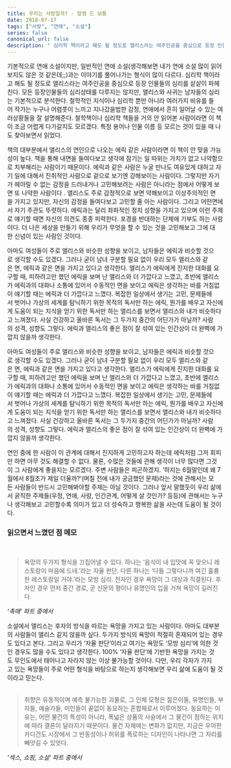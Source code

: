 ```yaml
---
title: 우리는 사랑일까? - 알랭 드 보통
date: 2018-07-17
tags: ["사랑", "연애", "소설"]
series: false
canonical_url: false
description: " 심리학 책이라고 해도 될 정도로 앨리스라는 여주인공을 중심으로 등장 인물들의 심리를 샅샅이 파헤친다. 모든 등장인물들의 심리상태를 다루지는 않지만, 앨리스와 사귀는 남자들의 심리는 기본적으로 분석한다. 철학적인 지식이나 심리학 뿐만 아니라 여러가지 비유를 들어 작가는 누구나 어렴풋이 느끼고 지나갔을법한 감정, 연애에서 흔히 일어날 수 있는 여러상황들을..."
---
```


기본적으로 연애 소설이지만, 일반적인 연애 소설(생각해보면 내가 연애 소설 많이 읽어보지도 않은 것 같은데;;)과는 이야기를 풀어나가는 형식이 많이 다르다. 심리학 책이라고 해도 될 정도로 앨리스라는 여주인공을 중심으로 등장 인물들의 심리를 샅샅이 파헤친다. 모든 등장인물들의 심리상태를 다루지는 않지만, 앨리스와 사귀는 남자들의 심리는 기본적으로 분석한다. 철학적인 지식이나 심리학 뿐만 아니라 여러가지 비유를 들어 작가는 누구나 어렴풋이 느끼고 지나갔을법한 감정, 연애에서 흔히 일어날 수 있는 여러상황들을 잘 설명해준다. 철학책이나 심리학 책들을 거의 안 읽어본 사람이라면 이 책이 조금 어렵게 다가갈지도 모르겠다. 특정 용어나 인물 이름 등 모르는 것이 있을 때 나도 찾아보면서 읽었다.

책의 대부분에서 앨리스의 연인으로 나오는 에릭 같은 사람이라면 이 책이 안 맞을 가능성이 높다. 책을 통해 내면을 들여다보고 생각에 잠기는 일 따위는 가치가 없고 나약함으로 치부해리는 사람이기 때문이다. 에릭과 같은 사람은 누굴 만나도 여유있게 대하고 자기 일에 대해서 진취적인 사람으로 겉으로 보기엔 강해보이는 사람이다. 그렇지만 자기가 헤아릴 수 없는 감정을 드러내거나 고민해보려는 사람은 아니라는 점에서 어떻게 보면 또 나약한 사람이다 . 앨리스도 주로 감정적으로 보면 약해보이고 이상주의적인 면을 가지고 있지만, 자신의 감정을 들여다보고 고민할 줄 아는 사람이다. 그리고 어떤면에서 자기 주관도 뚜렷하다. 에릭과는 달리 좌파적인 정치 성향을 가지고 있으며 이런 주제로 얘기할 때면 자신의 의견도 종종 피력한다. 포경을 반대하는 단체에 기부도 하는 사람이다. 더 나은 세상을 만들기 위해 우리가 무엇을 할 수 있는 것을 고민해보고 그에 대한 신념이 있는 사람인 것이다.

아마도 여성들이 주로 앨리스와 비슷한 성향을 보이고, 남자들은 에릭과 비슷할 것으로 생각할 수도 있겠다. 그러나 굳이 남녀 구분할 필요 없이 우리 모두 앨리스와 같은 면, 에릭과 같은 면을 가지고 있다고 생각한다. 앨리스가 에릭에게 진지한 대화를 요구할 때, 피하려고만 했던 에릭을 보며 난 앨리스와 더 가깝다고 느꼈고, 초반에 앨리스가 에릭과의 대화나 소통에 있어서 수동적인 면을 보이고 에릭은 생각하는 바를 거침없이 얘기할 때는 에릭과 더 가깝다고 느꼈다. 복잡한 일상에서 생기는 고민, 문제들에서 벗어나 가상의 세계를 탐닉하기 위한 목적의 독서만 하는 에릭, 뭔가를 배우고 자신에게 도움이 되는 지식을 얻기 위한 독서만 하는 앨리스를 보면서 앨리스와 내가 비슷하다고 느껴졌다. 사실 건강하고 올바른 독서는 그 두가지 중간의 어딘가가 아닐까? 사람의 성격, 성향도 그렇다. 에릭과 앨리스의 좋은 점이 잘 섞여 있는 인간상이 더 완벽에 가깝지 않을까 생각한다.

아마도 여성들이 주로 앨리스와 비슷한 성향을 보이고, 남자들은 에릭과 비슷할 것으로 생각할 수도 있겠다. 그러나 굳이 남녀 구분할 필요 없이 우리 모두 앨리스와 같은 면, 에릭과 같은 면을 가지고 있다고 생각한다. 앨리스가 에릭에게 진지한 대화를 요구할 때, 피하려고만 했던 에릭을 보며 난 앨리스와 더 가깝다고 느꼈고, 초반에 앨리스가 에릭과의 대화나 소통에 있어서 수동적인 면을 보이고 에릭은 생각하는 바를 거침없이 얘기할 때는 에릭과 더 가깝다고 느꼈다. 복잡한 일상에서 생기는 고민, 문제들에서 벗어나 가상의 세계를 탐닉하기 위한 목적의 독서만 하는 에릭, 뭔가를 배우고 자신에게 도움이 되는 지식을 얻기 위한 독서만 하는 앨리스를 보면서 앨리스와 내가 비슷하다고 느껴졌다. 사실 건강하고 올바른 독서는 그 두가지 중간의 어딘가가 아닐까? 사람의 성격, 성향도 그렇다. 에릭과 앨리스의 좋은 점이 잘 섞여 있는 인간상이 더 완벽에 가깝지 않을까 생각한다.

연인 중에 한 사람이 이 관계에 대해서 진지하게 고민하고자 하는데 에릭처럼 그저 회피만 하면 아무 것도 해결할 수 없다. 물론, 수많은 것들에 관해 생각이 너무 많다면 그것이 그 사람에게 좋을지는 모르겠다. 주변 사람들은 피곤하겠지. ‘하지는 6월말인데 왜 7월에서 8월초가 제일 더울까?’(며칠 전에 내가 궁금했던 문제)라는 것에 관해서는 모든 사람들이 반드시 고민해봐야할 주제는 아닐 것이다. 그러나 앞서 말했듯이 우리 삶에서 굵직한 주제들(우정, 연애, 사랑, 인간관계, 어떻게 살 것인가? 등등)에 관해서는 누구나 생각해보고 고민할수록 의미가 있고 더 성숙하고 행복한 삶을 사는데 도움이 될 것이다.  

### 읽으면서 느꼈던 점 메모 
<br>

> 욕망의 두가지 형식을 끄집어낼 수 있다. 하나는 ‘음식이 내 입맛에 꼭 맞으니 레스토랑이 마음에 드네.’라는 자율 판단. 다른 하나는 ‘다들 그렇다니까 여긴 훌륭한 레스토랑일 거야.’라는 모방 심리.
 전자인 경우 욕망이 그 대상과 직결된다.
 후자인 경우 먼저 중간 경로, 곧 신문의 평이나 유명인의 입을 거쳐 욕망이 길러진다.

_‘촉매’ 파트 중에서_  

소설에서 앨리스는 후자의 방식을 따르는 욕망을 가지고 있는 사람이다. 아마도 대부분의 사람들이 앨리스 같지 않을까 싶다. 두가지 방식의 욕망이 적절히 혼재되어 있는 경우도 있다고 본다. 그리고 우리가 ‘자율 판단’이라고 여기는 욕망도 ‘모방 심리’에 의한 것인 경우도 많을 수도 있다고 생각한다. 100% ‘자율 판단’에 기반한 욕망을 가지는 것도 무인도에서 태어나고 자라지 않는 이상 불가능할 것이다. 다만, 우리 각자가 가지고 있는 욕망들이 주로 어떤 형식을 바탕으로 하는지 생각해보면 우리 삶에 도움이 될 것이라고 믿는다.
<br>
<br>
> 취향은 유동적이며 예측 불가능한 괴물로, 그 인체 모형은 젊은이들, 유명인들, 부자들, 예술가들, 미인들이 끝없이 동요하는 혼합체로서 이루어졌다. 동요하는 이유는, 어떤 물건의 특성이 아니라, 폭넓은 상품의 사슬에서 그 물건이 점하는 위치에 따라 결론이 달라지기 때문이다. 물건 자체에는 변화가 없지만, 지금은 우아한 카디건도 시장에서 그 반동성이나 허위를 폭로하는 디자인이 나타나면 그 자리를 빼앗길 수 있엇다.

_‘섹스, 쇼핑, 소설‘ 파트 중에서_
